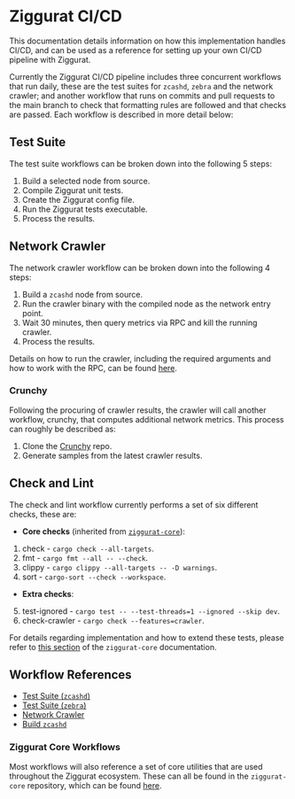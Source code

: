 # Ziggurat CI/CD

This documentation details information on how this implementation handles CI/CD, and can be used as a reference for setting up your own CI/CD pipeline with Ziggurat.

Currently the Ziggurat CI/CD pipeline includes three concurrent workflows that run daily, these are the test suites for `zcashd`, `zebra` and the network crawler; and another workflow that runs on commits and pull requests to the main branch to check that formatting rules are followed and that checks are passed. Each workflow is described in more detail below: 

## Test Suite

The test suite workflows can be broken down into the following 5 steps:
1. Build a selected node from source.
2. Compile Ziggurat unit tests.
3. Create the Ziggurat config file. 
4. Run the Ziggurat tests executable.
5. Process the results.

## Network Crawler

The network crawler workflow can be broken down into the following 4 steps:
1. Build a `zcashd` node from source.
2. Run the crawler binary with the compiled node as the network entry point.
3. Wait 30 minutes, then query metrics via RPC and kill the running crawler.
4. Process the results.

Details on how to run the crawler, including the required arguments and how to work with the RPC, can be found [here](../../src/tools/crawler/README.md).

### Crunchy

Following the procuring of crawler results, the crawler will call another workflow, crunchy, that computes additional network metrics. This process can roughly be described as:
1. Clone the [Crunchy](https://github.com/runziggurat/crunchy) repo.
2. Generate samples from the latest crawler results.

## Check and Lint

The check and lint workflow currently performs a set of six different checks, these are:
* **Core checks** (inherited from [`ziggurat-core`](https://github.com/runziggurat/ziggurat-core)):
1. check - `cargo check --all-targets`.
2. fmt - `cargo fmt --all -- --check`.
3. clippy - `cargo clippy --all-targets -- -D warnings`.
4. sort - `cargo-sort --check --workspace`.

* **Extra checks**:
5. test-ignored - `cargo test -- --test-threads=1 --ignored --skip dev`.
6. check-crawler - `cargo check --features=crawler`.

For details regarding implementation and how to extend these tests, please refer to [this section](https://github.com/runziggurat/ziggurat-core#Nix) of the `ziggurat-core` documentation.

## Workflow References

- [Test Suite (`zcashd`)](./zcashd-nightly.yml)
- [Test Suite (`zebra`)](./zebra.yml)
- [Network Crawler](./crawler.yml)
- [Build `zcashd`](./build-zcashd.yml)

### Ziggurat Core Workflows

Most workflows will also reference a set of core utilities that are used throughout the Ziggurat ecosystem. These can all be found in the `ziggurat-core` repository, which can be found [here](https://github.com/runziggurat/ziggurat-core/blob/main/.github/workflows/README.md).
